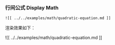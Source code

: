 ### 行间公式 Display Math


```
![[ ../../examples/math/quadratic-equation.md ]]
```
渲染效果如下：

![[ ../../examples/math/quadratic-equation.md ]]